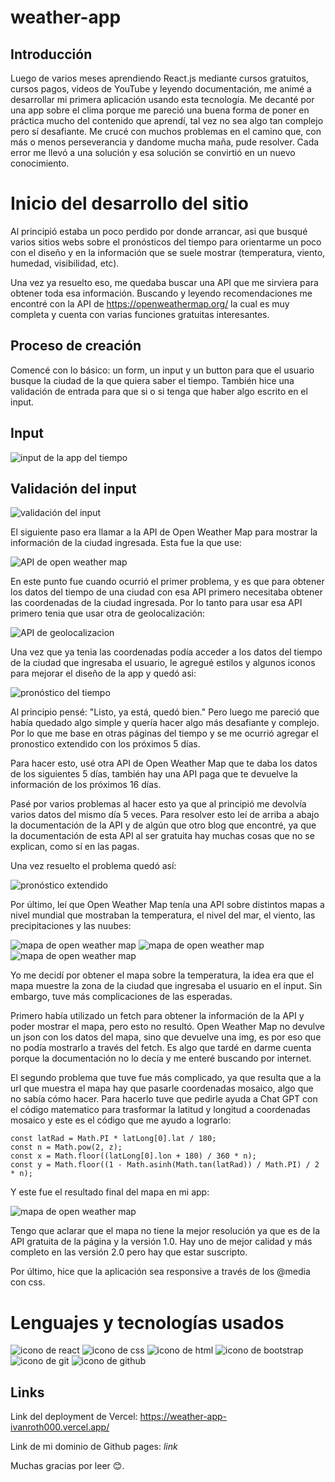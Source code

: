 # weather-app

## Introducción

Luego de varios meses aprendiendo React.js mediante cursos gratuitos, cursos pagos, videos de YouTube y leyendo documentación, me animé a desarrollar 
mi primera aplicación usando esta tecnología. Me decanté por una app sobre el clima porque me pareció una buena forma de poner en práctica mucho del 
contenido que aprendí, tal vez no sea algo tan complejo pero sí desafiante. Me crucé con muchos problemas en el camino que, con más o menos perseverancia
y dandome mucha maña, pude resolver. Cada error me llevó a una solución y esa solución se convirtió en un nuevo conocimiento.

# Inicio del desarrollo del sitio

Al principió estaba un poco perdido por donde arrancar, asi que busqué varios sitios webs sobre el pronósticos del tiempo para orientarme un poco con el
diseño y en la información que se suele mostrar (temperatura, viento, humedad, visibilidad, etc). 

Una vez ya resuelto eso, me quedaba buscar una API que me sirviera para obtener toda esa información. Buscando y leyendo recomendaciones me encontré con la
API de https://openweathermap.org/ la cual es muy completa y cuenta con varias funciones gratuitas interesantes.

## Proceso de creación

Comencé con lo básico: un form, un input y un button para que el usuario busque la ciudad de la que quiera saber el tiempo. También hice una validación de 
entrada para que si o si tenga que haber algo escrito en el input. 

## Input

<img src="img-ReadMe/input.png" alt="input de la app del tiempo">

## Validación del input

<img src="img-ReadMe/validacion-input.png" alt="validación del input">

El siguiente paso era llamar a la API de Open Weather Map para mostrar la información de la ciudad ingresada.
Esta fue la que use:

<img src="img-ReadMe/api.png" alt="API de open weather map">

En este punto fue cuando ocurrió el primer problema, y es que para obtener los datos del tiempo de una ciudad con esa API primero necesitaba obtener las
coordenadas de la ciudad ingresada. Por lo tanto para usar esa API primero tenia que usar otra de geolocalización:

<img src="img-ReadMe/geo-localizacion.png" alt="API de geolocalizacion">

Una vez que ya tenia las coordenadas podía acceder a los datos del tiempo de la ciudad que ingresaba el usuario, le agregué estilos y algunos iconos para
mejorar el diseño de la app y quedó asi:

<img src="img-ReadMe/ciudad-tiempo.png" alt="pronóstico del tiempo">

Al principio pensé: "Listo, ya está, quedó bien." Pero luego me pareció que había quedado algo simple y quería hacer algo más desafiante y complejo. Por lo que
me base en otras páginas del tiempo y se me ocurrió agregar el pronostico extendido con los próximos 5 días.

Para hacer esto, usé otra API de Open Weather Map que te daba los datos de los siguientes 5 días, también hay una API paga que te devuelve la información de
los próximos 16 días.

Pasé por varios problemas al hacer esto ya que al principió me devolvía varios datos del mismo día 5 veces. Para resolver esto leí de arriba a abajo la documentación
de la API y de algún que otro blog que encontré, ya que la documentación de esta API al ser gratuita hay muchas cosas que no se explican, como sí en las pagas.

Una vez resuelto el problema quedó así:

<img src="img-ReadMe/extendido.png" alt="pronóstico extendido">

Por último, leí que Open Weather Map tenía una API sobre distintos mapas a nivel mundial que mostraban la temperatura, el nivel del mar, el viento, las precipitaciones
y las nuubes:

<img src="img-ReadMe/mapa1.png" alt="mapa de open weather map">

<img src="img-ReadMe/mapa2.png" alt="mapa de open weather map">

<img src="img-ReadMe/mapa3.png" alt="mapa de open weather map">

Yo me decidí por obtener el mapa sobre la temperatura, la idea era que el mapa muestre la zona de la ciudad que ingresaba el usuario en el input. Sin embargo, tuve más
complicaciones de las esperadas.

Primero había utilizado un fetch para obtener la información de la API y poder mostrar el mapa, pero esto no resultó. Open Weather Map no devulve un json con los datos del 
mapa, sino que devuelve una img, es por eso que no podía mostrarlo a través del fetch. Es algo que tardé en darme cuenta porque la documentación no lo decía y me enteré 
buscando por internet.

El segundo problema que tuve fue más complicado, ya que resulta que a la url que muestra el mapa hay que pasarle coordenadas mosaico, algo que no sabía cómo hacer. Para
hacerlo tuve que pedirle ayuda a Chat GPT con el código matematico para trasformar la latitud y longitud a coordenadas mosaico y este es el código que me ayudo a lograrlo:

```
const latRad = Math.PI * latLong[0].lat / 180;
const n = Math.pow(2, z);
const x = Math.floor((latLong[0].lon + 180) / 360 * n);
const y = Math.floor((1 - Math.asinh(Math.tan(latRad)) / Math.PI) / 2 * n);

```
Y este fue el resultado final del mapa en mi app:

<img src="img-ReadMe/mapa4.png" alt="mapa de open weather map">

Tengo que aclarar que el mapa no tiene la mejor resolución ya que es de la API gratuita de la página y la versión 1.0. Hay uno de mejor calidad y más completo en las versión
2.0 pero hay que estar suscripto.

Por último, hice que la aplicación sea responsive a través de los @media con css.

# Lenguajes y tecnologías usados

<img src="img-ReadMe/icono-react.svg" alt="icono de react">
<img src="img-ReadMe/img-css.svg" alt="icono de css">
<img src="img-ReadMe/img-html5.svg" alt="icono de html">
<img src="img-ReadMe/img-bt.svg" alt="icono de bootstrap">
<img src="img-ReadMe/git-logo-final.svg" alt="icono de git">
<img src="img-ReadMe/github-logo-final.svg" alt="icono de github">

## Links

Link del deployment de Vercel:
https://weather-app-ivanroth000.vercel.app/

Link de mi dominio de Github pages:
*link*


Muchas gracias por leer 😊.

